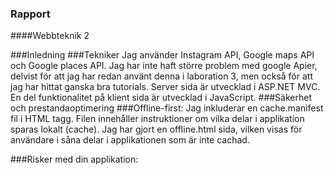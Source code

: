 ### Rapport

####Webbteknik 2

###Inledning
###Tekniker
Jag använder Instagram API, Google maps API och Google places API. Jag har inte haft större problem med google Apier, delvist för att jag har redan använt denna i laboration 3, men också för att jag har hittat ganska bra tutorials.
Server sida är utvecklad i ASP.NET MVC.
En del funktionalitet på klient sida är utvecklad i JavaScript.
###Säkerhet och prestandaoptimering
###Offline-first:
Jag inkluderar en cache.manifest fil i HTML tagg. Filen innehåller instruktioner om vilka delar i applikation sparas lokalt (cache).
Jag har gjort en offline.html sida, vilken visas för användare i såna delar i applikationen som är inte cachad.


###Risker med din applikation:
